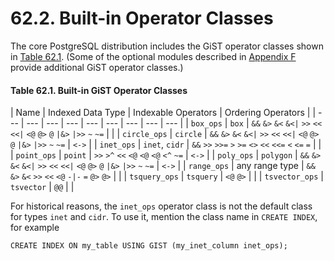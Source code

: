 # 62.2. Built-in Operator Classes

The core PostgreSQL distribution includes the GiST operator classes shown in [Table 62.1](https://www.postgresql.org/docs/10/static/gist-builtin-opclasses.html#GIST-BUILTIN-OPCLASSES-TABLE). \(Some of the optional modules described in [Appendix F](https://www.postgresql.org/docs/10/static/contrib.html) provide additional GiST operator classes.\)

#### **Table 62.1. Built-in GiST Operator Classes**

| Name | Indexed Data Type | Indexable Operators | Ordering Operators |
| --- | --- | --- | --- | --- | --- | --- | --- | --- |
| `box_ops` | `box` | `&&` `&>` `&<` `&<|` `>>` `<<` `<<|` `<@` `@>` `@` `|&>` `|>>` `~` `~=` |  |
| `circle_ops` | `circle` | `&&` `&>` `&<` `&<|` `>>` `<<` `<<|` `<@` `@>` `@` `|&>` `|>>` `~` `~=` | `<->` |
| `inet_ops` | `inet`, `cidr` | `&&` `>>` `>>=` `>` `>=` `<>` `<<` `<<=` `<` `<=` `=` |  |
| `point_ops` | `point` | `>>` `>^` `<<` `<@` `<@` `<@` `<^` `~=` | `<->` |
| `poly_ops` | `polygon` | `&&` `&>` `&<` `&<|` `>>` `<<` `<<|` `<@` `@>` `@` `|&>` `|>>` `~` `~=` | `<->` |
| `range_ops` | any range type | `&&` `&>` `&<` `>>` `<<` `<@` `-|-` `=` `@>` `@>` |  |
| `tsquery_ops` | `tsquery` | `<@` `@>` |  |
| `tsvector_ops` | `tsvector` | `@@` |  |

For historical reasons, the `inet_ops` operator class is not the default class for types `inet` and `cidr`. To use it, mention the class name in `CREATE INDEX`, for example

```text
CREATE INDEX ON my_table USING GIST (my_inet_column inet_ops);
```

